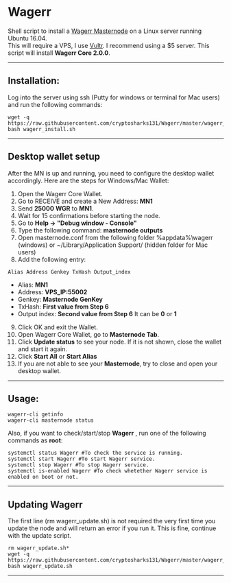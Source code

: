 # Wagerr
Shell script to install a [Wagerr Masternode](https://wagerr.com/) on a Linux server running Ubuntu 16.04.  
This will require a VPS, I use [Vultr](https://www.vultr.com/?ref=7310394).  I recommend using a $5 server.
This script will install **Wagerr Core 2.0.0**.
***

## Installation:
Log into the server using ssh (Putty for windows or terminal for Mac users) and run the following commands:
```
wget -q https://raw.githubusercontent.com/cryptosharks131/Wagerr/master/wagerr_install.sh
bash wagerr_install.sh
```
***

## Desktop wallet setup

After the MN is up and running, you need to configure the desktop wallet accordingly. Here are the steps for Windows/Mac Wallet:
1. Open the Wagerr Core Wallet.
2. Go to RECEIVE and create a New Address: **MN1**
3. Send **25000** **WGR** to **MN1**.
4. Wait for 15 confirmations before starting the node.
5. Go to **Help -> "Debug window - Console"**
6. Type the following command: **masternode outputs**
7. Open masternode.conf from the following folder %appdata%\wagerr (windows) or ~/Library/Application Support/ (hidden folder for Mac users)
8. Add the following entry:
```
Alias Address Genkey TxHash Output_index
```
* Alias: **MN1**
* Address: **VPS_IP:55002**
* Genkey: **Masternode GenKey**
* TxHash: **First value from Step 6** 
* Output index:  **Second value from Step 6** It can be **0** or **1**
9. Click OK and exit the Wallet.
10. Open Wagerr Core Wallet, go to **Masternode Tab**.
11. Click **Update status** to see your node. If it is not shown, close the wallet and start it again.
10. Click **Start All** or **Start Alias**
11. If you are not able to see your **Masternode**, try to close and open your desktop wallet.
***

## Usage:
```
wagerr-cli getinfo
wagerr-cli masternode status
```
Also, if you want to check/start/stop **Wagerr** , run one of the following commands as **root**:
```
systemctl status Wagerr #To check the service is running.
systemctl start Wagerr #To start Wagerr service.
systemctl stop Wagerr #To stop Wagerr service.
systemctl is-enabled Wagerr #To check whetether Wagerr service is enabled on boot or not.
```
***

## Updating Wagerr
The first line (rm wagerr_update.sh) is not required the very first time you update the node and will return an error if you run it.  This is fine, continue with the update script.
```
rm wagerr_update.sh*
wget -q https://raw.githubusercontent.com/cryptosharks131/Wagerr/master/wagerr_update.sh
bash wagerr_update.sh
```
***

